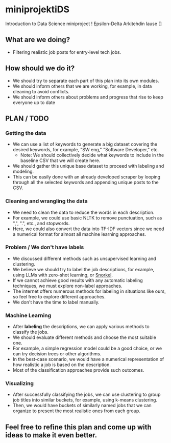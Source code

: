 # miniprojektiDS
Introduction to Data Science miniproject !
Epsilon-Delta 
Arkitehdin lause []


## What are we doing?
- Filtering realistic job posts for entry-level tech jobs.

## How should we do it?
- We should try to separate each part of this plan into its own modules.
- We should inform others that we are working, for example, in data cleaning to avoid conflicts.
- We should inform others about problems and progress that rise to keep everyone up to date 

## PLAN / TODO 

### Getting the data
- We can use a list of keywords to generate a big dataset covering the desired keywords, for example, "SW eng," "Software Developer," etc.
  - Note: We should collectively decide what keywords to include in the baseline CSV that we will create here. 
- We should gather this unique base dataset to proceed with labeling and modeling.
- This can be easily done with an already developed scraper by looping through all the selected keywords and appending unique posts to the CSV.

### Cleaning and wrangling the data
- We need to clean the data to reduce the words in each description.
- For example, we could use basic NLTK to remove punctuation, such as ",", ".", etc., and stopwords.
- Here, we could also convert the data into TF-IDF vectors since we need a numerical format for almost all machine learning approaches.

### Problem / We don't have labels
- We discussed different methods such as unsupervised learning and clustering.
- We believe we should try to label the job descriptions, for example, using LLMs with zero-shot learning, or [Snorkel](https://www.snorkel.org/use-cases/01-spam-tutorial).
- If we cannot achieve good results with any automatic labeling techniques, we must explore non-label approaches.
- The internet offers numerous methods for labeling in situations like ours, so feel free to explore different approaches.
- We don't have the time to label manually.

### Machine Learning
- After __labeling__ the descriptions, we can apply various methods to classify the jobs.
- We should evaluate different methods and choose the most suitable one.
- For example, a simple regression model could be a good choice, or we can try decision trees or other algorithms.
- In the best-case scenario, we would have a numerical representation of how realistic a job is based on the description.
- Most of the classification approaches provide such outcomes.

### Visualizing
- After successfully classifying the jobs, we can use clustering to group job titles into similar buckets, for example, using k-means clustering.
- Then, we would have buckets of similarly named jobs that we can organize to present the most realistic ones from each group.

## Feel free to refine this plan and come up with ideas to make it even better.
